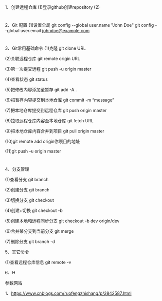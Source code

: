 1、创建远程仓库
(1)登录github创建repository
(2)
#
2、Git 配置
(1)设置全局
git config --global user.name "John Doe"
git config --global user.email johndoe@example.com
#
3、Git常用基础命令	
(1)克隆 git clone URL <preject name>

(2)关联远程仓库 git remote origin URL

(3)第一次提交远程 git push -u origin master

(4)查看状态 git status

(5)把修改内容添加至暂存 git add -A .

(6)把暂存内容提交到本地仓库 git commit -m “message”

(7)把本地仓库提交到远程仓库 git push origin master

(8)拉取远程仓库内容至本地仓库  git fetch URL 

(9)把本地仓库内容合并到项目  git pull origin master

(10)git remote add origin你项目的地址

(11)git push -u origin master
#
4、分支管理

(1)查看分支 git branch

(2)创建分支 git branch <name>

(3)切换分支 git checkout <name>

(4)创建+切换 git checkout -b <name>

(5)创建本地和远程同步分支 git checkout -b dev origin/dev

(6)合并某分支到当前分支 git merge <name>

(7)删除分支 git branch -d <name>

5、其它命令

(1)查看远程仓库信息 git remote -v

6、H 



参数网站

1、https://www.cnblogs.com/ruofengzhishang/p/3842587.html
